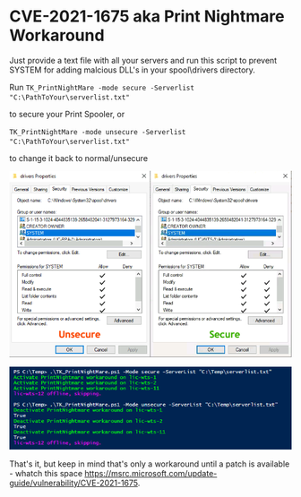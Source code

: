 # CVE-2021-1675 aka Print Nightmare Workaround
Just provide a text file with all your servers and run this script to prevent SYSTEM for adding malcious DLL's in your spool\drivers directory.

Run 
`TK_PrintNightMare -mode secure -Serverlist "C:\PathToYour\serverlist.txt"` 

to secure your Print Spooler, or

`TK_PrintNightMare -mode unsecure -Serverlist "C:\PathToYour\serverlist.txt"` 

to change it back to normal/unsecure

![Folder Properties](./FolderProperties.png)

![Running Script](./RunningScript.png)

That's it, but keep in mind that's only a workaround until a patch is available - whatch this space https://msrc.microsoft.com/update-guide/vulnerability/CVE-2021-1675.